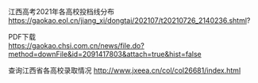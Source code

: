 江西高考2021年各高校投档线分布
https://gaokao.eol.cn/jiang_xi/dongtai/202107/t20210726_2140236.shtml?  

PDF下载  
https://gaokao.chsi.com.cn/news/file.do?method=downFile&id=2091417803&attach=true&hist=false

查询江西省各高校录取情况
http://www.jxeea.cn/col/col26681/index.html
